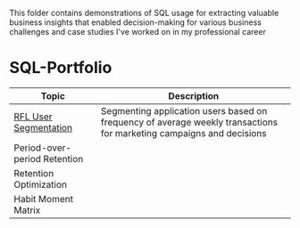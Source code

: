 This folder contains demonstrations of SQL usage for extracting valuable business insights that enabled decision-making for various business challenges and case studies I've worked on in my professional career

# SQL-Portfolio

| **Topic**         | **Description**                                                                       |
|-------------------|---------------------------------------------------------------------------------------|
| [RFL User Segmentation](https://github.com/HasanRizvi17/Data-Analytics-Projects/tree/main/RFL%20User%20Segmentation%20-%20Recency%2C%20Frequency%2C%20Longevity)        | Segmenting application users based on frequency of average weekly transactions for marketing campaigns and decisions |
| Period-over-period Retention |                                                                                       |
| Retention Optimization |                                                                                       |
| Habit Moment Matrix |                                                                                       |
